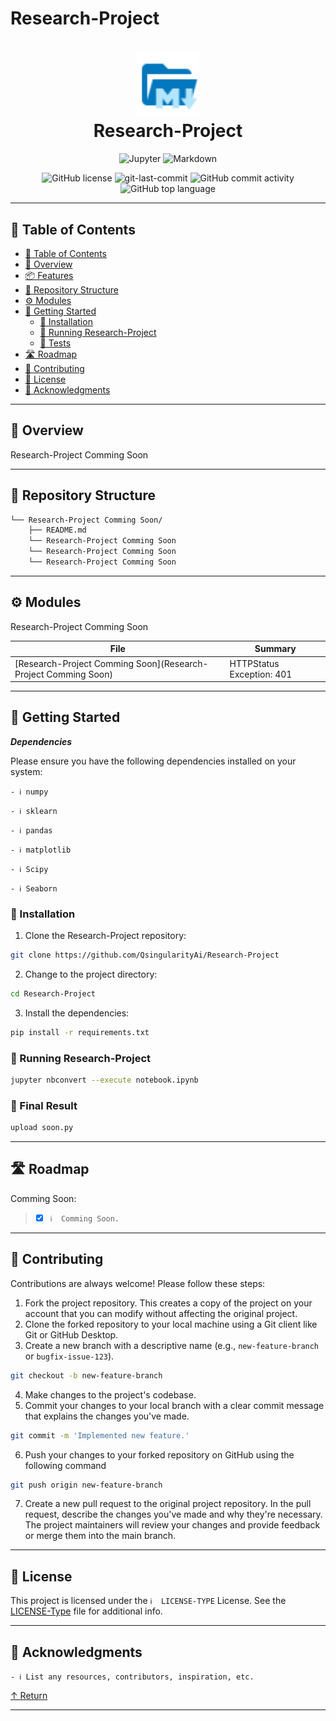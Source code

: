# Research-Project

<div align="center">
<h1 align="center">
<img src="https://raw.githubusercontent.com/PKief/vscode-material-icon-theme/ec559a9f6bfd399b82bb44393651661b08aaf7ba/icons/folder-markdown-open.svg" width="100" />
<br>Research-Project</h1>


<p align="center">
<img src="https://img.shields.io/badge/Jupyter-F37626.svg?style&logo=Jupyter&logoColor=white" alt="Jupyter" />
<img src="https://img.shields.io/badge/Markdown-000000.svg?style&logo=Markdown&logoColor=white" alt="Markdown" />
</p>
<img src="https://img.shields.io/github/license/QsingularityAi/AWS-Project?style&color=5D6D7E" alt="GitHub license" />
<img src="https://img.shields.io/github/last-commit/QsingularityAi/AWS-Project?style&color=5D6D7E" alt="git-last-commit" />
<img src="https://img.shields.io/github/commit-activity/m/QsingularityAi/AWS-Project?style&color=5D6D7E" alt="GitHub commit activity" />
<img src="https://img.shields.io/github/languages/top/QsingularityAi/AWS-Project?style&color=5D6D7E" alt="GitHub top language" />
</div>

---

## 📖 Table of Contents
- [📖 Table of Contents](#-table-of-contents)
- [📍 Overview](#-overview)
- [📦 Features](#-features)
- [📂 Repository Structure](#-repository-structure)
- [⚙️ Modules](#modules)
- [🚀 Getting Started](#-getting-started)
    - [🔧 Installation](#-installation)
    - [🤖 Running Research-Project](#-running-Research-Project)
    - [🧪 Tests](#-tests)
- [🛣 Roadmap](#-roadmap)
- [🤝 Contributing](#-contributing)
- [📄 License](#-license)
- [👏 Acknowledgments](#-acknowledgments)

---


## 📍 Overview

Research-Project Comming Soon

---


## 📂 Repository Structure

```sh
└── Research-Project Comming Soon/
    ├── README.md
    └── Research-Project Comming Soon
    └── Research-Project Comming Soon
    └── Research-Project Comming Soon
```



---

## ⚙️ Modules

Research-Project Comming Soon



| File                                                                                                                   | Summary                   |
| ---                                                                                                                    | ---                       |
| [Research-Project Comming Soon](Research-Project Comming Soon) | HTTPStatus Exception: 401 |

</details>



---

## 🚀 Getting Started

***Dependencies***

Please ensure you have the following dependencies installed on your system:

`- ℹ️ numpy`

`- ℹ️ sklearn`

`- ℹ️ pandas`

`- ℹ️ matplotlib`

`- ℹ️ Scipy`

`- ℹ️ Seaborn`

### 🔧 Installation

1. Clone the Research-Project repository:
```sh
git clone https://github.com/QsingularityAi/Research-Project
```

2. Change to the project directory:
```sh
cd Research-Project
```

3. Install the dependencies:
```sh
pip install -r requirements.txt
```

### 🤖 Running Research-Project

```sh
jupyter nbconvert --execute notebook.ipynb
```

### 🧪 Final Result
```sh
upload soon.py
```

---


## 🛣 Roadmap
Comming Soon:

> - [X] `ℹ️  Comming Soon.`

---

## 🤝 Contributing

Contributions are always welcome! Please follow these steps:
1. Fork the project repository. This creates a copy of the project on your account that you can modify without affecting the original project.
2. Clone the forked repository to your local machine using a Git client like Git or GitHub Desktop.
3. Create a new branch with a descriptive name (e.g., `new-feature-branch` or `bugfix-issue-123`).
```sh
git checkout -b new-feature-branch
```
4. Make changes to the project's codebase.
5. Commit your changes to your local branch with a clear commit message that explains the changes you've made.
```sh
git commit -m 'Implemented new feature.'
```
6. Push your changes to your forked repository on GitHub using the following command
```sh
git push origin new-feature-branch
```
7. Create a new pull request to the original project repository. In the pull request, describe the changes you've made and why they're necessary.
The project maintainers will review your changes and provide feedback or merge them into the main branch.

---

## 📄 License

This project is licensed under the `ℹ️  LICENSE-TYPE` License. See the [LICENSE-Type](LICENSE) file for additional info.

---

## 👏 Acknowledgments

`- ℹ️ List any resources, contributors, inspiration, etc.`

[↑ Return](#Top)

---


